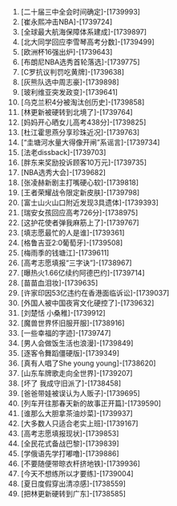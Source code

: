 
1. [二十届三中全会时间确定]-[1739993]
1. [崔永熙冲击NBA]-[1739724]
1. [全球最大航海保障体系建成]-[1739897]
1. [北大同学回应李雪琴高考分数]-[1739499]
1. [欧洲杯16强出炉]-[1739643]
1. [布朗尼NBA选秀首轮落选]-[1739775]
1. [C罗抗议判罚吃黄牌]-[1739638]
1. [灰熊队选中周志豪]-[1739898]
1. [玻利维亚突发政变]-[1739641]
1. [乌克兰积4分被淘汰创历史]-[1739858]
1. [林更新被硬转到北境了]-[1739764]
1. [妈妈开心晒女儿高考438分]-[1739825]
1. [杜江霍思燕分享珍珠近况]-[1739763]
1. [“圭塘河水量大得像开闸”系谣言]-[1739734]
1. [法老dissback]-[1739703]
1. [胖东来奖励投诉顾客10万元]-[1739735]
1. [NBA选秀大会]-[1739682]
1. [张凌赫新剧主打嘴硬心软]-[1739818]
1. [王者荣耀战令限定新皮肤]-[1739798]
1. [富士山火山口附近发现3具遗体]-[1739393]
1. [瑞安女孩回应高考726分]-[1738975]
1. [这护花使者弹我麻筋上了]-[1739767]
1. [填志愿最忙的人是谁]-[1739361]
1. [格鲁吉亚2:0葡萄牙]-[1739508]
1. [梅雨季的钱塘江]-[1739611]
1. [高考志愿填报“三字诀”]-[1738967]
1. [曝热火1.66亿续约阿德巴约]-[1739714]
1. [苗苗血泪妆]-[1739635]
1. [许家印因53亿违约在香港面临诉讼]-[1739037]
1. [外国人被中国夜宵文化硬控了]-[1739632]
1. [刘楚恬 小桑稚]-[1739912]
1. [魔兽世界怀旧服开服]-[1738916]
1. [一些幸福的字迹]-[1739747]
1. [男人会做饭生活也浪漫]-[1739849]
1. [逐客令舞蹈僵硬版]-[1739349]
1. [真有人唱了She young young]-[1738620]
1. [山东车牌歌走向全世界]-[1739207]
1. [坏了 我成守旧派了]-[1738458]
1. [爸爸带娃被误认为人贩子]-[1739695]
1. [列车开往那春天新的故事正开篇]-[1739590]
1. [谁那么大胆拿茶油炒菜]-[1739937]
1. [大多数人只适合老实上班]-[1739167]
1. [高考志愿填报现状]-[1739853]
1. [全民花式备战巴黎]-[1739839]
1. [学俄语先学打嘟噜]-[1739886]
1. [不要随便带晾衣杆挤地铁]-[1739936]
1. [今天不想练所以才要练]-[1739004]
1. [夏日度假穿出清凉感]-[1738559]
1. [把林更新硬转到广东]-[1738585]